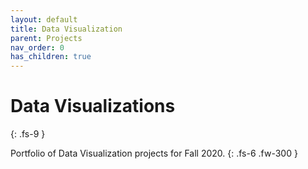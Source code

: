 ```yaml
---
layout: default
title: Data Visualization
parent: Projects
nav_order: 0
has_children: true
---
```

# **Data Visualizations**
{: .fs-9 }

Portfolio of Data Visualization projects for Fall 2020. 
{: .fs-6 .fw-300 }
